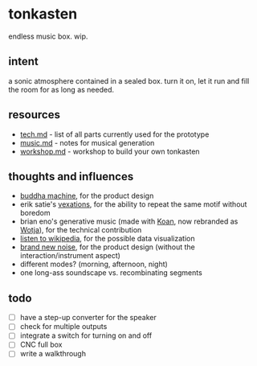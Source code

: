 # tonkasten

endless music box. wip.

## intent

a sonic atmosphere contained in a sealed box. turn it on, let it run and fill the room for as long as needed.

## resources

- [tech.md](tech.md) - list of all parts currently used for the prototype
- [music.md](music.md) - notes for musical generation
- [workshop.md](workshop.md) - workshop to build your own tonkasten

## thoughts and influences

- [buddha machine](https://www.youtube.com/watch?v=VlSM3GMuYVU), for the product design
- erik satie's [vexations](https://en.wikipedia.org/wiki/Vexations), for the ability to repeat the same motif without boredom
- brian eno's generative music (made with [Koan](https://www.wired.com/1997/10/can-generative-music-carry-the-nets-tunes/), now rebranded as [Wotja](https://intermorphic.com/wotja/)), for the technical contribution
- [listen to wikipedia](http://listen.hatnote.com/), for the possible data visualization
- [brand new noise](https://www.brandnewnoise.com/), for the product design (without the interaction/instrument aspect)
- different modes? (morning, afternoon, night)
- one long-ass soundscape vs. recombinating segments

## todo

- [ ] have a step-up converter for the speaker
- [ ] check for multiple outputs
- [ ] integrate a switch for turning on and off
- [ ] CNC full box
- [ ] write a walkthrough